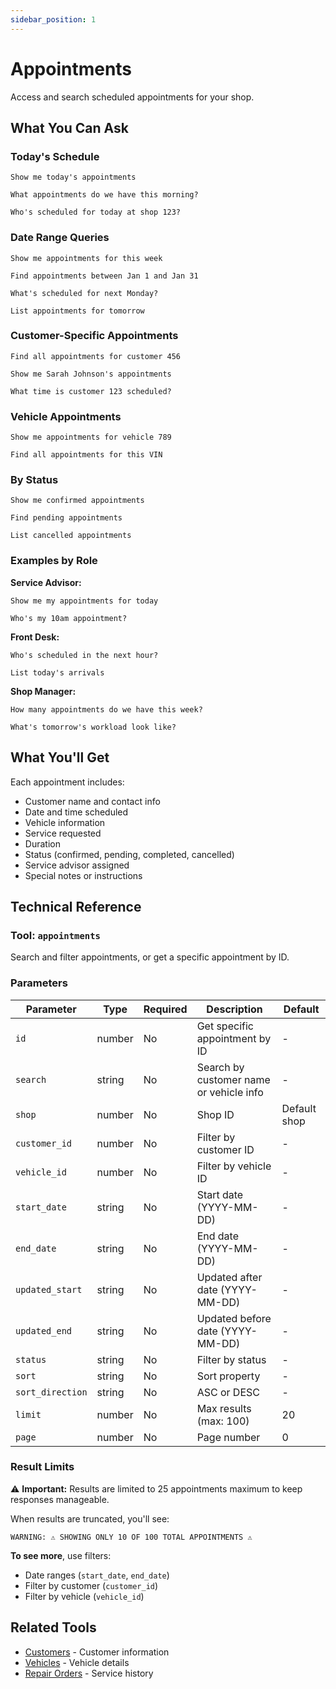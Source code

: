 ```yaml
---
sidebar_position: 1
---
```


# Appointments

Access and search scheduled appointments for your shop.

## What You Can Ask

### Today's Schedule

```
Show me today's appointments
```

```
What appointments do we have this morning?
```

```
Who's scheduled for today at shop 123?
```

### Date Range Queries

```
Show me appointments for this week
```

```
Find appointments between Jan 1 and Jan 31
```

```
What's scheduled for next Monday?
```

```
List appointments for tomorrow
```

### Customer-Specific Appointments

```
Find all appointments for customer 456
```

```
Show me Sarah Johnson's appointments
```

```
What time is customer 123 scheduled?
```

### Vehicle Appointments

```
Show me appointments for vehicle 789
```

```
Find all appointments for this VIN
```

### By Status

```
Show me confirmed appointments
```

```
Find pending appointments
```

```
List cancelled appointments
```

### Examples by Role

**Service Advisor:**
```
Show me my appointments for today
```

```
Who's my 10am appointment?
```

**Front Desk:**
```
Who's scheduled in the next hour?
```

```
List today's arrivals
```

**Shop Manager:**
```
How many appointments do we have this week?
```

```
What's tomorrow's workload look like?
```

## What You'll Get

Each appointment includes:
- Customer name and contact info
- Date and time scheduled
- Vehicle information
- Service requested
- Duration
- Status (confirmed, pending, completed, cancelled)
- Service advisor assigned
- Special notes or instructions

## Technical Reference

### Tool: `appointments`

Search and filter appointments, or get a specific appointment by ID.

### Parameters

| Parameter | Type | Required | Description | Default |
|-----------|------|----------|-------------|---------|
| `id` | number | No | Get specific appointment by ID | - |
| `search` | string | No | Search by customer name or vehicle info | - |
| `shop` | number | No | Shop ID | Default shop |
| `customer_id` | number | No | Filter by customer ID | - |
| `vehicle_id` | number | No | Filter by vehicle ID | - |
| `start_date` | string | No | Start date (YYYY-MM-DD) | - |
| `end_date` | string | No | End date (YYYY-MM-DD) | - |
| `updated_start` | string | No | Updated after date (YYYY-MM-DD) | - |
| `updated_end` | string | No | Updated before date (YYYY-MM-DD) | - |
| `status` | string | No | Filter by status | - |
| `sort` | string | No | Sort property | - |
| `sort_direction` | string | No | ASC or DESC | - |
| `limit` | number | No | Max results (max: 100) | 20 |
| `page` | number | No | Page number | 0 |

### Result Limits

⚠️ **Important:** Results are limited to 25 appointments maximum to keep responses manageable.

When results are truncated, you'll see:
```
WARNING: ⚠️ SHOWING ONLY 10 OF 100 TOTAL APPOINTMENTS ⚠️
```

**To see more**, use filters:
- Date ranges (`start_date`, `end_date`)
- Filter by customer (`customer_id`)
- Filter by vehicle (`vehicle_id`)

## Related Tools

- [Customers](./customers.md) - Customer information
- [Vehicles](./vehicles.md) - Vehicle details
- [Repair Orders](./repair-orders.md) - Service history
